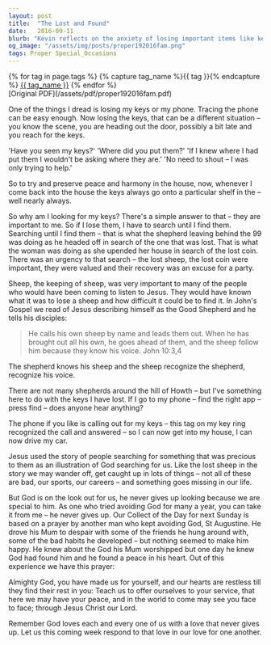```yaml
---
layout: post
title:  "The Lost and Found"
date:   2016-09-11
blurb: "Kevin reflects on the anxiety of losing important items like keys and phones, drawing parallels to the parables of the lost sheep and the lost coin. He emphasizes the value and urgency of the search, relating it to God's relentless pursuit of us. The sermon concludes with the message that God's love never gives up on us, and we should respond to that love by caring for one another."
og_image: "/assets/img/posts/proper192016fam.png"
tags: Proper Special_Occasions
---    
```

<div class="tag-pills">
  {% for tag in page.tags %}
    {% capture tag_name %}{{ tag }}{% endcapture %}
    <a href="{{ site.baseurl }}/tag/{{ tag_name }}" class="tag-pill">{{ tag_name }}</a>
  {% endfor %}
</div>
[Original PDF](/assets/pdf/proper192016fam.pdf)

One of the things I dread is losing my keys or my phone. Tracing the phone can be easy enough. Now losing the keys, that can be a different situation – you know the scene, you are heading out the door, possibly a bit late and you reach for the keys.

'Have you seen my keys?'
'Where did you put them?'
'If I knew where I had put them I wouldn't be asking where they are.'
'No need to shout – I was only trying to help.'

So to try and preserve peace and harmony in the house, now, whenever I come back into the house the keys always go onto a particular shelf in the – well nearly always.

So why am I looking for my keys? There's a simple answer to that – they are important to me. So if I lose them, I have to search until I find them. Searching until I find them – that is what the shepherd leaving behind the 99 was doing as he headed off in search of the one that was lost. That is what the woman was doing as she upended her house in search of the lost coin. There was an urgency to that search – the lost sheep, the lost coin were important, they were valued and their recovery was an excuse for a party.

Sheep, the keeping of sheep, was very important to many of the people who would have been coming to listen to Jesus. They would have known what it was to lose a sheep and how difficult it could be to find it. In John's Gospel we read of Jesus describing himself as the Good Shepherd and he tells his disciples:

> He calls his own sheep by name and leads them out. When he has brought out all his own, he goes ahead of them, and the sheep follow him because they know his voice. John 10:3,4

The shepherd knows his sheep and the sheep recognize the shepherd, recognize his voice.

There are not many shepherds around the hill of Howth – but I've something here to do with the keys I have lost. If I go to my phone – find the right app – press find – does anyone hear anything?

The phone if you like is calling out for my keys – this tag on my key ring recognized the call and answered – so I can now get into my house, I can now drive my car.

Jesus used the story of people searching for something that was precious to them as an illustration of God searching for us. Like the lost sheep in the story we may wander off, get caught up in lots of things – not all of these are bad, our sports, our careers – and something goes missing in our life.

But God is on the look out for us, he never gives up looking because we are special to him. As one who tried avoiding God for many a year, you can take it from me – he never gives up. Our Collect of the Day for next Sunday is based on a prayer by another man who kept avoiding God, St Augustine. He drove his Mum to despair with some of the friends he hung around with, some of the bad habits he developed – but nothing seemed to make him happy. He knew about the God his Mum worshipped but one day he knew God had found him and he found a peace in his heart. Out of this experience we have this prayer:

Almighty God,
you have made us for yourself,
and our hearts are restless till they find their rest in you:
Teach us to offer ourselves to your service,
that here we may have your peace,
and in the world to come may see you face to face;
through Jesus Christ our Lord.

Remember God loves each and every one of us with a love that never gives up. Let us this coming week respond to that love in our love for one another.
